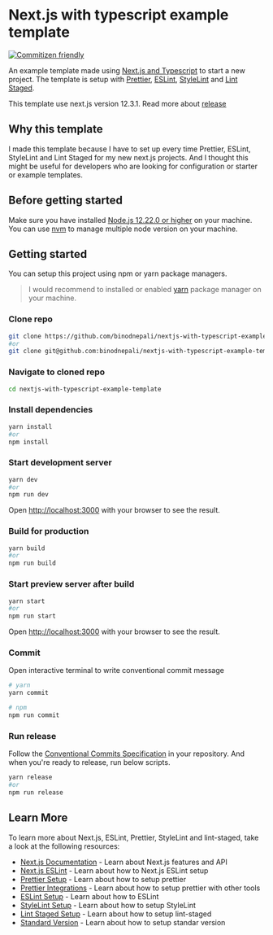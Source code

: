 # Next.js with typescript example template

[![Commitizen friendly](https://img.shields.io/badge/commitizen-friendly-brightgreen.svg)](http://commitizen.github.io/cz-cli/)

An example template made using [Next.js and Typescript](https://nextjs.org/docs) to start a new project. The template is setup with [Prettier](https://prettier.io/docs/en/install.html), [ESLint](https://eslint.org/docs/user-guide/getting-started), [StyleLint](https://stylelint.io/user-guide/get-started) and [Lint Staged](https://github.com/okonet/lint-staged).

This template use next.js version 12.3.1. Read more about [release](https://github.com/vercel/next.js/releases/tag/v12.3.1)

## Why this template

I made this template because I have to set up every time Prettier, ESLint, StyleLint and Lint Staged for my new next.js projects. And I thought this might be useful for developers who are looking for configuration or starter or example templates.

## Before getting started

Make sure you have installed [Node.js 12.22.0 or higher](https://nodejs.org/en/) on your machine. You can use [nvm](https://github.com/nvm-sh/nvm) to manage multiple node version on your machine.

## Getting started

You can setup this project using npm or yarn package managers.

> I would recommend to installed or enabled [yarn](https://yarnpkg.com/getting-started) package manager on your machine.

### Clone repo

```bash
git clone https://github.com/binodnepali/nextjs-with-typescript-example-template.git
#or
git clone git@github.com:binodnepali/nextjs-with-typescript-example-template.git
```

### Navigate to cloned repo

```bash
cd nextjs-with-typescript-example-template
```

### Install dependencies

```bash
yarn install
#or
npm install
```

### Start development server

```bash
yarn dev
#or
npm run dev
```

Open [http://localhost:3000](http://localhost:3000) with your browser to see the result.

### Build for production

```bash
yarn build
#or
npm run build
```

### Start preview server after build

```bash
yarn start
#or
npm run start
```

Open [http://localhost:3000](http://localhost:3000) with your browser to see the result.

### Commit

Open interactive terminal to write conventional commit message

```bash
# yarn
yarn commit

# npm
npm run commit
```

### Run release

Follow the [Conventional Commits Specification](https://www.conventionalcommits.org/en/v1.0.0/) in your repository. And when you're ready to release, run below scripts.

```bash
yarn release
#or
npm run release
```

## Learn More

To learn more about Next.js, ESLint, Prettier, StyleLint and lint-staged, take a look at the following resources:

* [Next.js Documentation](https://nextjs.org/docs) - Learn about Next.js features and API
* [Next.js ESLint](https://nextjs.org/docs/basic-features/eslint) - Learn about how to Next.js ESLint setup
* [Prettier Setup](https://prettier.io/docs/en/install.html) - Learn about how to setup prettier
* [Prettier Integrations](https://prettier.io/docs/en/related-projects.html) - Learn about how to setup prettier with other tools
* [ESLint Setup](https://eslint.org/docs/user-guide/getting-started) - Learn about how to ESLint
* [StyleLint Setup](https://stylelint.io/user-guide/get-started) - Learn about how to setup StyleLint
* [Lint Staged Setup](https://github.com/okonet/lint-staged) - Learn about how to setup lint-staged
* [Standard Version](https://github.com/conventional-changelog/standard-version) - Learn about how to setup standar version
